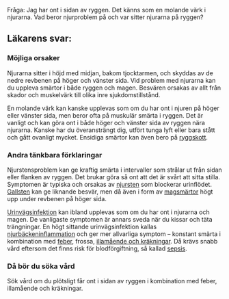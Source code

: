 Fråga: Jag har ont i sidan av ryggen. Det känns som en molande värk i njurarna. Vad beror njurproblem på och var sitter njurarna på ryggen?

Läkarens svar:
--------------

### Möjliga orsaker

Njurarna sitter i höjd med midjan, bakom tjocktarmen, och skyddas av de nedre revbenen på höger och vänster sida. Vid problem med njurarna kan du uppleva smärtor i både ryggen och magen. Besvären orsakas av allt från skador och muskelvärk till olika inre sjukdomstillstånd.

En molande värk kan kanske upplevas som om du har ont i njuren på höger eller vänster sida, men beror ofta på muskulär smärta i ryggen. Det är vanligt och kan göra ont i både höger och vänster sida av ryggen nära njurarna. Kanske har du överansträngt dig, utfört tunga lyft eller bara stått och gått ovanligt mycket. Ensidiga smärtor kan även bero på [ryggskott](https://www.kry.se/fakta/smarta-och-vark/ryggskott/ "ryggskott").

### Andra tänkbara förklaringar

Njurstensproblem kan ge kraftig smärta i intervaller som strålar ut från sidan eller flanken av ryggen. Det brukar göra så ont att det är svårt att sitta stilla. Symptomen är typiska och orsakas av [njursten](https://www.kry.se/fakta/urologi/njursten/ "njursten") som blockerar urinflödet. [Gallsten](https://www.kry.se/fakta/mage-och-tarm/gallsten/ "gallsten") kan ge liknande besvär, men då även i form av [magsmärtor](https://www.kry.se/fakta/mage-och-tarm/ont-i-magen/ "magsmartor") högt upp under revbenen på höger sida.

[Urinvägsinfektion](https://www.kry.se/fakta/infektioner/urinvagsinfektion/ "urinvagsinfektion") kan ibland upplevas som om du har ont i njurarna och magen. De vanligaste symptomen är annars sveda när du kissar och täta trängningar. En högt sittande urinvägsinfektion kallas [njurbäckeninflammation](https://www.kry.se/fakta/infektioner/njurbackeninflammation/ "njurbackeninflammation") och ger mer allvarliga symptom – konstant smärta i kombination med [feber](https://www.kry.se/fakta/infektioner/feber/ "feber"), frossa, [illamående och kräkningar](https://www.kry.se/fakta/mage-och-tarm/illamaende/ "illamaende-och-krakningar"). Då krävs snabb vård eftersom det finns risk för blodförgiftning, så kallad [sepsis](https://www.kry.se/fakta/infektioner/sepsis/ "sepsis").

### Då bör du söka vård

Sök vård om du plötsligt får ont i sidan av ryggen i kombination med feber, illamående och kräkningar.